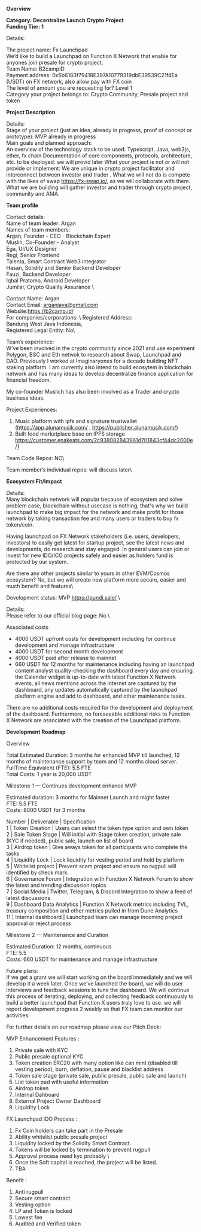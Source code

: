**Overview**

**Category: Decentralize Launch Crypto Project** \
**Funding Tier: 1**

Details:

The project name: Fx Launchpad \
We’d like to build a Launchpad on Function X Network that enable for anyones join presale for crypto project. \
Team Name: B2campID \
Payment address: 0x5b6183f79418E397A10779319dbE39539C21f4Ea (USDT) on FX network, also allow pay with FX coin \
The level of amount you are requesting for? Level 1 \
Category your project belongs to: Crypto Community, Presale project and token

**Project Description**

Details: \
Stage of your project (just an idea, already in progress, proof of concept or prototype): MVP already in progress  \
Main goals and planned approach:  \
An overview of the technology stack to be used: Typescript, Java, web3js, ether, fx chain
Documentation of core components, protocols, architecture, etc. to be deployed: we will provid later 
What your project is not or will not provide or implement: We are unique in crypto project facilitator and interconnect between investor and trader . What we will not do is compete with the likes of swap https://fx-swap.io/, as we will collaborate with them. What we are building will gather investor and trader through crypto project, community and AMA.

**Team profile**

Contact details:  \
Name of team leader: Argan \
Names of team members: \
Argan, Founder - CEO - Blockchain Expert \
Muslih, Co-Founder - Analyst \
Ega, UI/UX Designer \
Regi, Senior Frontend \
Talenta, Smart Contract Web3 integrator \
Hasan, Solidity and Senior Backend Developer \
Fauzi, Backend Developer \
Iqbal Pratomo, Android Developer \
Jumilar, Crypto Quality Assurance \

Contact Name: Argan \
Contact Email: arganjava@gmail.com  \
Website:https://b2camp.id/  \
For companies/corporations: \ 
Registered Address:  \
Bandung West Java Indonesia, \
Registered Legal Entity: No\

Team’s experience: \
W’ve been involved in the crypto community since 2021 and use experiment Polygon, BSC and Eth netwok to research about Swap, Launchpad and DAO. Previously I worked at Imaginaryones for a decade building NFT staking platform. I am currently also intend to build ecosytem in blockchain network and has many ideas to develop decentralize finance application for financial freedom.

My co-founder Muslich has also been involved as a Trader and crypto business ideas.

Project Experiences:
1. Music platform with ipfs and signature trustwallet (https://app.alunamusik.com/ , https://publisher.alunamusik.com/)
2. Built food marketplace base on IPFS storage https://customer.enakeats.com/2c938082843961d701843cf44dc2000e/1

Team Code Repos: NO\

Team member’s individual repos: will discuss later\

**Ecosystem Fit/Impact**

Details: \
Many blockchain network will popular because of ecosystem and solve problem case, blockchain without usecase is nothing, that's why we build launchpad to make big impact for the network and make profit for those network by taking transaction fee and many users or traders to buy fx token/coin. 

Having launchpad on FX Network stakeholders (i.e. users, developers, investors) to easily get latest for startup project, see the latest news and developments, do research and stay engaged. In general users can join or invest for new IDO/ICO projects safely and easier as holders fund is protected by our system.

Are there any other projects similar to yours in other EVM/Cosmos ecosystem? No, but we will create new platform more secure, easier and much benefit and features\

Development status: MVP https://pundi.sale/ \

Details: \
Please refer to our official blog page: No \

Associated costs

- 4000 USDT upfront costs for development including for continue development and manage infrastructure
- 4000 USDT for second month development
- 4000 USDT paid after release to mainnet
- 660  USDT for 12 months for maintenance including having an launchpad content analyst quality-checking the dashboard every day and ensuring the Calendar widget is up-to-date with latest Function X Network events, all news mentions across the internet are captured by the dashboard, any updates automatically captured by the launchpad platform engine and add to dashboard, and other maintenance tasks.

There are no additional costs required for the development and deployment of the dashboard. Furthermore, no foreseeable additional risks to Function X Network are associated with the creation of the Launchpad platform.

**Development Roadmap**

Overview

Total Estimated Duration: 3 months for enhanced MVP till launched, 12 months of maintenance support by team and 12 months cloud server. \
FullTime Equivalent (FTE): 5.5 FTE \
Total Costs: 1 year is 20,000 USDT

Milestone 1 — Continues development enhance MVP

Estimated duration: 3 months for Mainnet Launch and might faster \
FTE: 5.5 FTE \
Costs: 8000 USDT for 3 months

Number | Deliverable | Specification  \
1 | Token Creation | Users can select the token type option and own token \
2 | Sale Token Stage | Will initial with Stage token creation, private sale (KYC if needed), public sale, launch on list of board \
3 | Airdrop token | Give aways token for all participants who complete the tasks  \
4 | Liquidity Lock | Lock liquidity for vesting period and hold by platform \
5 | Whitelist project | Prevent scam project and ensure no rugpull will identified by check mark. \
6 | Governance Forum | Integration with Function X Network Forum to show the latest and trending discussion topics \
7 | Social Media | Twitter, Telegram, & Discord Integration to show a feed of latest discussions \
9 | Dashboard Data Analytics | Function X Network metrics including TVL, treasury composition and other metrics pulled in from Dune Analytics \
11 | Internal dashboard | Launchpad team can manage incoming project approval or reject process

Milestone 2 — Maintenance and Curation

Estimated Duration: 12 months, continuous \
FTE: 5.5 \
Costs: 660 USDT for maintenance and manage infrastructure

Future plans: \
If we get a grant we will start working on the board immediately and we will develop it a week later. Once we’ve launched the board, we will do user interviews and feedback sessions to tune the dashboard. We will continue this process of iterating, deploying, and collecting feedback continuously to build a better launchpad that Function X users truly love to use. we will report development progress 2 weekly so that FX team can monitor our activities

For further details on our roadmap please view our Pitch Deck:

MVP Enhancement Features :
1. Private sale with KYC
2. Public presale optional KYC
3. Token creation ERC20 with many option like can mint (disabled till vesting period), burn, deflation, pause and blacklist address
4. Token sale stage (private sale, public presale, public sale and launch)
5. List token pad with useful information
6. Airdrop token
7. Internal Dahboard
8. External Project Owner Dashboard
9. Liquidity Lock

FX Launchpad IDO Process :
1. Fx Coin holders can take part in the Presale 
2. Ability whitelist public presale project 
3. Liquidity locked by the Solidity Smart Contract. 
4. Tokens will be locked by termination to prevent rugpull 
5. Approval process need kyc probably \
6. Once the Soft capital is reached, the project will be listed. 
7. TBA 

Benefit :
1. Anti rugpull
2. Secure smart contract
3. Vesting option
4. LP and Token is locked
5. Lowest fee
6. Audited and Verified token
